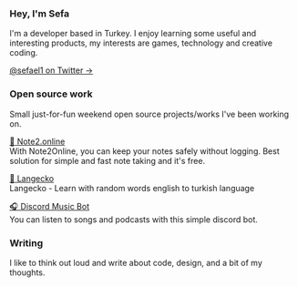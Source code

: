 ### Hey, I'm Sefa

I'm a developer based in Turkey. I enjoy learning some useful and interesting products, my interests are games, technology and creative coding.

[@sefael1 on Twitter &rarr;](https://twitter.com/sefael1)


### Open source work

Small just-for-fun weekend open source projects/works I've been working on.

[📝 Note2.online](https://note2.online)<br />
With Note2Online, you can keep your notes safely without logging. Best solution for simple and fast note taking and it's free.

[🐊 Langecko](https://github.com/sefaelbir/langecko)<br />
Langecko - Learn with random words english to turkish language

[🎧 Discord Music Bot](https://github.com/sefaelbir/Discord-Music-Bot)<br />
You can listen to songs and podcasts with this simple discord bot.


### Writing

I like to think out loud and write about code, design, and a bit of my thoughts.
